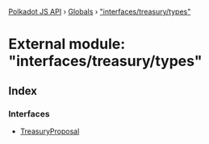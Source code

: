 [Polkadot JS API](../README.md) › [Globals](../globals.md) › ["interfaces/treasury/types"](_interfaces_treasury_types_.md)

# External module: "interfaces/treasury/types"

## Index

### Interfaces

* [TreasuryProposal](../interfaces/_interfaces_treasury_types_.treasuryproposal.md)
